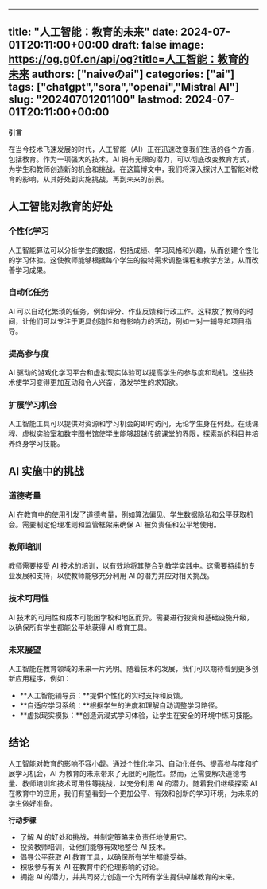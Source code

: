 
---
title: "人工智能：教育的未来"
date: 2024-07-01T20:11:00+00:00
draft: false
image: https://og.g0f.cn/api/og?title=人工智能：教育的未来
authors: ["naiveのai"]
categories: ["ai"]
tags: ["chatgpt","sora","openai","Mistral AI"]
slug: "20240701201100"
lastmod: 2024-07-01T20:11:00+00:00
---
**引言**

在当今技术飞速发展的时代，人工智能（AI）正在迅速改变我们生活的各个方面，包括教育。作为一项强大的技术，AI 拥有无限的潜力，可以彻底改变教育方式，为学生和教师创造新的机会和挑战。在这篇博文中，我们将深入探讨人工智能对教育的影响，从其好处到实施挑战，再到未来的前景。

## 人工智能对教育的好处

### 个性化学习

人工智能算法可以分析学生的数据，包括成绩、学习风格和兴趣，从而创建个性化的学习体验。这使教师能够根据每个学生的独特需求调整课程和教学方法，从而改善学习成果。

### 自动化任务

AI 可以自动化繁琐的任务，例如评分、作业反馈和行政工作。这释放了教师的时间，让他们可以专注于更具创造性和有影响力的活动，例如一对一辅导和项目指导。

### 提高参与度

AI 驱动的游戏化学习平台和虚拟现实体验可以提高学生的参与度和动机。这些技术使学习变得更加互动和令人兴奋，激发学生的求知欲。

### 扩展学习机会

人工智能工具可以提供对资源和学习机会的即时访问，无论学生身在何处。在线课程、虚拟实验室和数字图书馆使学生能够超越传统课堂的界限，探索新的科目并培养终身学习技能。

## AI 实施中的挑战

### 道德考量

AI 在教育中的使用引发了道德考量，例如算法偏见、学生数据隐私和公平获取机会。需要制定伦理准则和监管框架来确保 AI 被负责任和公平地使用。

### 教师培训

教师需要接受 AI 技术的培训，以有效地将其整合到教学实践中。这需要持续的专业发展和支持，以使教师能够充分利用 AI 的潜力并应对相关挑战。

### 技术可用性

AI 技术的可用性和成本可能因学校和地区而异。需要进行投资和基础设施升级，以确保所有学生都能公平地获得 AI 教育工具。

### 未来展望

人工智能在教育领域的未来一片光明。随着技术的发展，我们可以期待看到更多创新应用程序，例如：

* **人工智能辅导员：**提供个性化的实时支持和反馈。
* **自适应学习系统：**根据学生的进度和理解自动调整学习路径。
* **虚拟现实模拟：**创造沉浸式学习体验，让学生在安全的环境中练习技能。

## 结论

人工智能对教育的影响不容小觑。通过个性化学习、自动化任务、提高参与度和扩展学习机会，AI 为教育的未来带来了无限的可能性。然而，还需要解决道德考量、教师培训和技术可用性等挑战，以充分利用 AI 的潜力。随着我们继续探索 AI 在教育中的应用，我们有望看到一个更加公平、有效和创新的学习环境，为未来的学生做好准备。

**行动步骤**

* 了解 AI 的好处和挑战，并制定策略来负责任地使用它。
* 投资教师培训，让他们能够有效地整合 AI 技术。
* 倡导公平获取 AI 教育工具，以确保所有学生都能受益。
* 积极参与有关 AI 在教育中的伦理影响的讨论。
* 拥抱 AI 的潜力，并共同努力创造一个为所有学生提供卓越教育的未来。